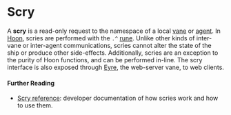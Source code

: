 # Scry

A **scry** is a read-only request to the namespace of a local [vane](/glossary/vane) or [agent](/glossary/agent). In [Hoon](/glossary/hoon), scries are performed with the `.^` [rune](/glossary/rune). Unlike other kinds of inter-vane or inter-agent communications, scries cannot alter the state of the ship or produce other side-effects. Additionally, scries are an exception to the purity of Hoon functions, and can be performed in-line. The scry interface is also exposed through [Eyre](/glossary/eyre), the web-server vane, to web clients.

#### Further Reading

- [Scry reference](/system/kernel/arvo/guides/scry): developer documentation of how scries work and how to use them.
